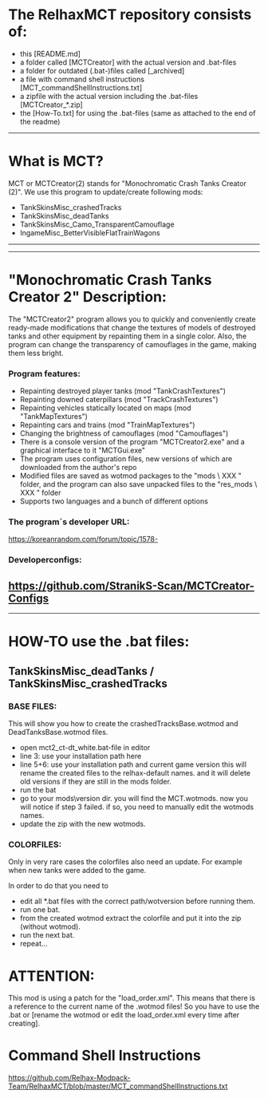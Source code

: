 # The RelhaxMCT repository consists of: 
- this [README.md]
- a folder called [MCTCreator] with the actual version and .bat-files
- a folder for outdated (.bat-)files called [_archived] 
- a file with command shell instructions [MCT_commandShellInstructions.txt]
- a zipfile with the actual version including the .bat-files [MCTCreator_*.zip]
- the [How-To.txt] for using the .bat-files (same as attached to the end of the readme)
-------------------------------------------------------------------
# What is MCT? 
MCT or MCTCreator(2) stands for "Monochromatic Crash Tanks Creator (2)". 
We use this program to update/create following mods:
- TankSkinsMisc_crashedTracks
- TankSkinsMisc_deadTanks
- TankSkinsMisc_Camo_TransparentCamouflage
- IngameMisc_BetterVisibleFlatTrainWagons
-------------------------------------------------------------------
-------------------------------------------------------------------
# "Monochromatic Crash Tanks Creator 2" Description:
The "MCTCreator2" program allows you to quickly and conveniently create ready-made modifications that 
change the textures of models of destroyed tanks and other equipment by repainting them in a single color. 
Also, the program can change the transparency of camouflages in the game, making them less bright.

### Program features:
- Repainting destroyed player tanks (mod "TankCrashTextures")
- Repainting downed caterpillars (mod "TrackCrashTextures")
- Repainting vehicles statically located on maps (mod "TankMapTextures")
- Repainting cars and trains (mod "TrainMapTextures")
- Changing the brightness of camouflages (mod "Camouflages")
- There is a console version of the program "MCTCreator2.exe" and a graphical interface to it "MCTGui.exe"
- The program uses configuration files, new versions of which are downloaded from the author's repo
- Modified files are saved as wotmod packages to the "mods \ XXX \" folder, and the program can also save unpacked files to the "res_mods \ XXX \" folder
- Supports two languages ​​and a bunch of different options

### The program´s developer URL:
https://koreanrandom.com/forum/topic/1578-

### Developerconfigs:
https://github.com/StranikS-Scan/MCTCreator-Configs
-------------------------------------------------------------------
-------------------------------------------------------------------








# HOW-TO use the .bat files:

## TankSkinsMisc_deadTanks / TankSkinsMisc_crashedTracks

### BASE FILES:
This will show you how to create the crashedTracksBase.wotmod and DeadTanksBase.wotmod files. 
- open mct2_ct-dt_white.bat-file in editor
- line 3: use your installation path here
- line 5+6: use your installation path and current game version 
          this will rename the created files to the relhax-default names.
          and it will delete old versions if they are still in the mods folder.
-  run the bat
-  go to your mods\version dir. you will find the MCT.wotmods.
          now you will notice if step 3 failed. 
          if so, you need to manually edit the wotmods names.
-  update the zip with the new wotmods.


### COLORFILES:
Only in very rare cases the colorfiles also need an update. 
For example when new tanks were added to the game. 

In order to do that you need to 
- edit all *.bat files with the correct path/wotversion before running them.
- run one bat.
- from the created wotmod extract the colorfile and put it into the zip (without wotmod).
- run the next bat.
- repeat...


# ATTENTION:
This mod is using a patch for the "load_order.xml".
This means that there is a reference to the current name of the .wotmod files!
So you have to use the .bat or [rename the wotmod or edit the load_order.xml every time after creating].





# Command Shell Instructions
https://github.com/Relhax-Modpack-Team/RelhaxMCT/blob/master/MCT_commandShellInstructions.txt

